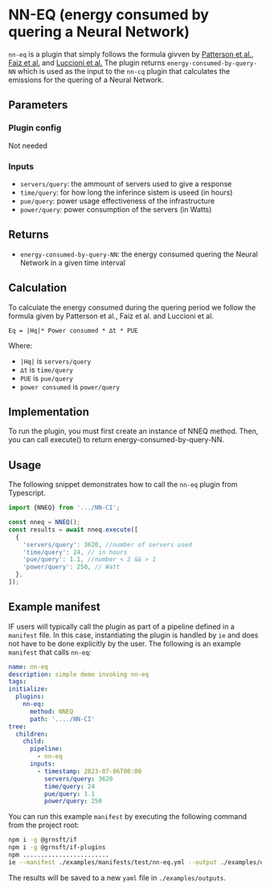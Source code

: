 # NN-EQ (energy consumed by quering a Neural Network)

`nn-eq` is a plugin that simply follows the formula givven by [Patterson et al.](https://arxiv.org/abs/2104.10350), 
[Faiz et al.](https://arxiv.org/abs/2309.14393) and [Luccioni et al.](https://jmlr.org/papers/v24/23-0069.html) 
The plugin returns `energy-consumed-by-query-NN` which is used as the input to the `nn-cq` plugin that calculates the emissions 
for the quering of a Neural Network.


## Parameters
### Plugin config

Not needed

### Inputs
-  `servers/query`: the ammount of servers used to give a response
- `time/query`: for how long the inferince sistem is useed (in hours)
- `pue/query`: power usage
effectiveness of the infrastructure
- `power/query`: power consumption of the servers (in Watts)
## Returns
- `energy-consumed-by-query-NN`: the energy consumed quering the Neural Network in a given time interval
## Calculation
To calculate the energy consumed during the quering period we follow the formula given by Patterson et al., Faiz et al. and Luccioni et al.
```
Eq = |Hq|* Power consumed * ∆t * PUE 
```
Where:

-  `|Hq|` is  `servers/query`
- `∆t` is `time/query`
- `PUE` is `pue/query`
- `power consumed` is `power/query`

## Implementation
To run the plugin, you must first create an instance of NNEQ method. Then, you can call execute() to return energy-consumed-by-query-NN.
## Usage

The following snippet demonstrates how to call the `nn-eq` plugin from Typescript.

```typescript
import {NNEQ} from '.../NN-CI';

const nneq = NNEQ();
const results = await nneq.execute([
  {
    'servers/query': 3620, //number of servers used
    'time/query': 24, // in hours
    'pue/query': 1.1, //number < 2 && > 1
    'power/query': 250, // Watt
  },
]);
```

## Example manifest
IF users will typically call the plugin as part of a pipeline defined in a `manifest` file. In this case, instantiating the plugin is handled by `ie` and does not have to be done explicitly by the user. The following is an example `manifest` that calls `nn-eq`:

```yaml
name: nn-eq
description: simple demo invoking nn-eq
tags:
initialize:
  plugins:
    nn-eq:
      method: NNEQ
      path: '..../NN-CI'
tree:
  children:
    child:
      pipeline:
        - nn-eq 
      inputs:
        - timestamp: 2023-07-06T00:00
          servers/query: 3620
          time/query: 24
          pue/query: 1.1
          power/query: 250
```

You can run this example `manifest` by executing the following command from the project root:

```sh
npm i -g @grnsft/if
npm i -g @grnsft/if-plugins
npm ........................
ie --manifest ./examples/manifests/test/nn-eq.yml --output ./examples/outputs/nn-eq.yml
```

The results will be saved to a new `yaml` file in `./examples/outputs`.